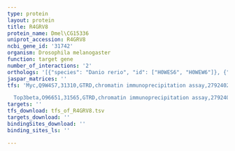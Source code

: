 ```yaml
---
type: protein
layout: protein
title: R4GRV8
protein_name: Dmel\CG15336
uniprot_accession: R4GRV8
ncbi_gene_id: '31742'
organism: Drosophila melanogaster
function: target gene
number_of_interactions: '2'
orthologs: '[{"species": "Danio rerio", "id": ["H0WES6", "H0WEW6"]}, {"species": "Caenorhabditis elegans", "id": ["<a href=\"/protein/o45103\">O45103</a>", "<a href=\"/protein/h2ky65\">H2KY65</a>"]}]'
jaspar_matrices: ''
tfs: 'Myc,Q9W4S7,31310,GTRD,chromatin immunoprecipitation assay,27924024%5Buid%5D,No

  Top3beta,O96651,31565,GTRD,chromatin immunoprecipitation assay,27924024%5Buid%5D,No'
targets: ''
tfs_download: tfs_of_R4GRV8.tsv
targets_download: ''
bindingSites_download: ''
binding_sites_ls: ''

---
```

